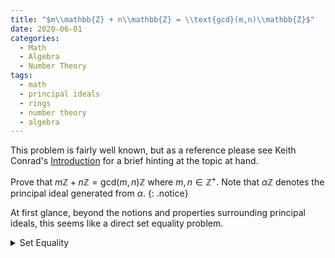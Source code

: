 ```yaml
---
title: "$m\\mathbb{Z} + n\\mathbb{Z} = \\text{gcd}(m,n)\\mathbb{Z}$"
date: 2020-06-01
categories:
  - Math
  - Algebra
  - Number Theory
tags:
  - math
  - principal ideals
  - rings
  - number theory
  - algebra
---
```


This problem is fairly well known, but as a reference please see Keith Conrad's [Introduction](https://kconrad.math.uconn.edu/blurbs/ringtheory/ideals.pdf) for a brief hinting at the topic at hand. 

Prove that $m\mathbb{Z} + n\mathbb{Z} = \text{gcd}(m,n)\mathbb{Z}$ where $m,n\in\mathbb{Z}^+$. Note that $\alpha\mathbb{Z}$ denotes the principal ideal generated from $\alpha$.
{: .notice}

At first glance, beyond the notions and properties surrounding principal ideals, this seems like a direct set equality problem. 


<details markdown="1">
  <summary>Set Equality</summary>
## Proof
  For convenience, we'll denote gcd$$(m,n) \equiv (m,n)$$
    
    $$(\subseteq)$$
        Let $x\in \mathbb{Z} + n\mathbb{Z}$. Then, $x = am + bm$ for $a,b\in\mathbb{Z}$. Since $(m,n) \mid m$ and $(m,n)\mid n$, we have that $m = k(m,n)$ and $n = l(m,n)$ for $k,l\in\mathbb{Z}$. Thus, 
        \\[ x = am+bn = (m,n)(ak+bl)\in (m,n)\mathbb{Z}. \\]
      
    $$(\supseteq)$$
        Let $x \in (m,n)\mathbb{Z}$. Then $x= k(m,n).$ By [*Bezout's Identity*](https://en.wikipedia.org/wiki/B%C3%A9zout%27s_identity), we know that there exists integers $r,s$ such that $(m,n) = rm+sn$. Thus, 
        \\[x= k(m,n) = k(rm+sn) = (kr)m + (ks)n \in m\mathbb{Z} + n\mathbb{Z}. \hspace{1cm}\blacksquare\\]
</details>


